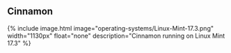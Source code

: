 ## Cinnamon
{% include image.html image="operating-systems/Linux-Mint-17.3.png" width="1130px" float="none" description="Cinnamon running on Linux Mint 17.3" %}
